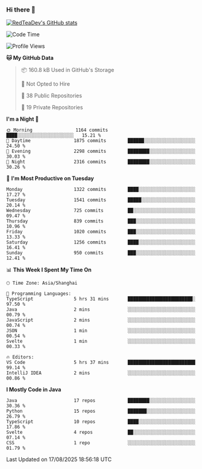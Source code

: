 ### Hi there 👋

<!--
**RedTeaDev/RedTeaDev** is a ✨ _special_ ✨ repository because its `README.md` (this file) appears on your GitHub profile.

Here are some ideas to get you started:

- 🔭 I’m currently working on ...
- 🌱 I’m currently learning ...
- 👯 I’m looking to collaborate on ...
- 🤔 I’m looking for help with ...
- 💬 Ask me about ...
- 📫 How to reach me: ...
- 😄 Pronouns: ...
- ⚡ Fun fact: ...
-->

<!--
[![wakatime](https://wakatime.com/badge/user/6b101ed0-04c0-4490-9283-eb61f2efff96.svg)](https://wakatime.com/@6b101ed0-04c0-4490-9283-eb61f2efff96)
!-->

[![RedTeaDev's GitHub stats](https://github-readme-stats.vercel.app/api?username=RedTeaDev\&include_all_commits=true)](https://github.com/anuraghazra/github-readme-stats)
<!--
[![willianrod's wakatime stats](https://github-readme-stats.vercel.app/api/wakatime?username=RedTeaDev)](https://github.com/anuraghazra/github-readme-stats)
!-->
<!--START_SECTION:waka-->
![Code Time](http://img.shields.io/badge/Code%20Time-3%2C466%20hrs%2022%20mins-blue)

![Profile Views](http://img.shields.io/badge/Profile%20Views-0-blue)

**🐱 My GitHub Data** 

> 📦 160.8 kB Used in GitHub's Storage 
 > 
> 🚫 Not Opted to Hire
 > 
> 📜 38 Public Repositories 
 > 
> 🔑 19 Private Repositories 
 > 
**I'm a Night 🦉** 

```text
🌞 Morning                1164 commits        ████░░░░░░░░░░░░░░░░░░░░░   15.21 % 
🌆 Daytime                1875 commits        ██████░░░░░░░░░░░░░░░░░░░   24.50 % 
🌃 Evening                2298 commits        ████████░░░░░░░░░░░░░░░░░   30.03 % 
🌙 Night                  2316 commits        ████████░░░░░░░░░░░░░░░░░   30.26 % 
```
📅 **I'm Most Productive on Tuesday** 

```text
Monday                   1322 commits        ████░░░░░░░░░░░░░░░░░░░░░   17.27 % 
Tuesday                  1541 commits        █████░░░░░░░░░░░░░░░░░░░░   20.14 % 
Wednesday                725 commits         ██░░░░░░░░░░░░░░░░░░░░░░░   09.47 % 
Thursday                 839 commits         ███░░░░░░░░░░░░░░░░░░░░░░   10.96 % 
Friday                   1020 commits        ███░░░░░░░░░░░░░░░░░░░░░░   13.33 % 
Saturday                 1256 commits        ████░░░░░░░░░░░░░░░░░░░░░   16.41 % 
Sunday                   950 commits         ███░░░░░░░░░░░░░░░░░░░░░░   12.41 % 
```


📊 **This Week I Spent My Time On** 

```text
🕑︎ Time Zone: Asia/Shanghai

💬 Programming Languages: 
TypeScript               5 hrs 31 mins       ████████████████████████░   97.50 % 
Java                     2 mins              ░░░░░░░░░░░░░░░░░░░░░░░░░   00.79 % 
JavaScript               2 mins              ░░░░░░░░░░░░░░░░░░░░░░░░░   00.74 % 
JSON                     1 min               ░░░░░░░░░░░░░░░░░░░░░░░░░   00.54 % 
Svelte                   1 min               ░░░░░░░░░░░░░░░░░░░░░░░░░   00.33 % 

🔥 Editors: 
VS Code                  5 hrs 37 mins       █████████████████████████   99.14 % 
IntelliJ IDEA            2 mins              ░░░░░░░░░░░░░░░░░░░░░░░░░   00.86 % 
```

**I Mostly Code in Java** 

```text
Java                     17 repos            ████████░░░░░░░░░░░░░░░░░   30.36 % 
Python                   15 repos            ███████░░░░░░░░░░░░░░░░░░   26.79 % 
TypeScript               10 repos            ████░░░░░░░░░░░░░░░░░░░░░   17.86 % 
Svelte                   4 repos             ██░░░░░░░░░░░░░░░░░░░░░░░   07.14 % 
CSS                      1 repo              ░░░░░░░░░░░░░░░░░░░░░░░░░   01.79 % 
```




 Last Updated on 17/08/2025 18:56:18 UTC
<!--END_SECTION:waka-->


